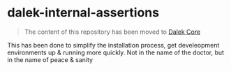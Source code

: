 dalek-internal-assertions
=========================

> The content of this repository has been moved to [Dalek Core](https://github.com/dalekjs/dalek/blob/master/lib/dalek/assertions.js)

This has been done to simplify the installation process, get develeopment environments up & running more quickly.
Not in the name of the doctor, but in the name of peace & sanity